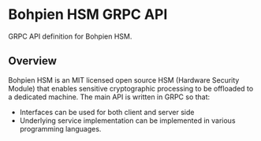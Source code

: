 # Bohpien HSM GRPC API

GRPC API definition for Bohpien HSM.

## Overview
Bohpien HSM is an MIT licensed open source HSM (Hardware Security Module) that enables sensitive cryptographic processing to be offloaded to a dedicated 
machine. The main API is written in GRPC so that:
- Interfaces can be used for both client and server side
- Underlying service implementation can be implemented in various programming languages.

